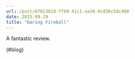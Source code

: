 ```yaml
---
url: /post/6f81382d-ff69-41c1-aa38-9c836c5dc460
date: 2015-09-29
title: "Daring Fireball"
---
```


A fantastic review.



(#blog)